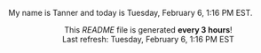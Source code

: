My name is Tanner and today is Tuesday, February 6, 1:16 PM EST.

<p align="center">This <i>README</i> file is generated <b>every 3 hours</b>!</br>Last refresh: Tuesday, February 6, 1:16 PM EST<br /></p>

